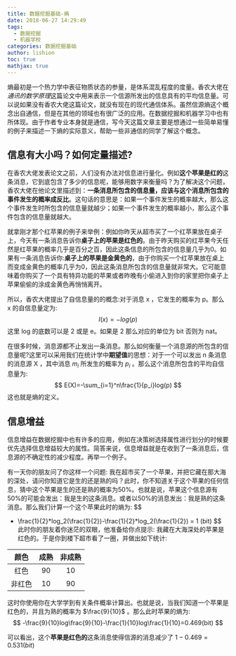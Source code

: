 ```yaml
---
title: 数据挖掘基础-熵
date: 2018-06-27 14:29:49
tags:
  - 数据挖掘
  - 机器学校
categories: 数据挖掘基础
author: lishion
toc: true
mathjax: true
---
```


熵最初是一个热力学中表征物质状态的参量，是体系混乱程度的度量。香农大佬在*通讯的数学原理*这篇论文中用来表示一个信源所发出的信息具有的平均信息量。可以说如果没有香农大佬这篇论文，就没有现在的现代通信体系。虽然信源熵这个概念出自通信，但是在其他的领域也有很广泛的应用。在数据挖掘和机器学习中也有所体现。由于作者专业本身就是通信，写今天这篇文章主要是想通过一些简单易懂的例子来描述一下熵的实际意义，帮助一些非通信的同学了解这个概念。

## 信息有大小吗？如何定量描述?

在香农大佬发表论文之前，人们没有办法对信息进行量化。例如**这个苹果是红的**这条消息，它到底包含了多少的信息呢，能够用数字来衡量吗？为了解决这个问题，香农大佬在他论文里描述到：**一条消息所包含的信息量，应该与这个消息所包含的事件发生的概率成反比**。这句话的意思是：如果一个事件发生的概率越大，那么这个事件发生时所包含的信息量就越少；如果一个事件发生的概率越小，那么这个事件包含的信息量就越大。

就拿刚才那个红苹果的例子来举例：例如你昨天从超市买了一个红苹果放在桌子上，今天有一条消息告诉你**桌子上的苹果是红色的**。由于昨天购买的红苹果今天任然是红苹果的概率几乎是百分之百，因此这条信息的所包含的信息量几乎为0。如果有一条消息告诉你:**桌子上的苹果是金黄色的**，由于你购买一个红苹果放在桌上而变成金黄色的概率几乎为0，因此这条消息所包含的信息量就非常大。它可能意味着你购买了一个具有特异功能的苹果或者昨晚有小偷进入到你的家里把你桌子上苹果偷偷的涂成金黄色再悄悄离开。

所以，香农大佬提出了自信息量的的概念:对于消息 x ，它发生的概率为 p。那么 x 的自信息量定为:
$$
I(x) = -log(p)
$$
这里 log 的底数可以是 2 或是 e。如果是 2 那么对应的单位为 bit 否则为 nat。   

在很多时候，消息源都不止发出一条消息。那么如何衡量一个消息源的所包含的信息量呢?这里可以采用我们在统计学中**期望值**的思想：对于一个可以发出 n 条消息的消息源 X ，其中消息 $m_i$ 所发生的概率为 $p_i$ 。那么这个消息所包含的平均自信息量为:
$$
E(X)=-\sum_{i=1}^n\frac{1}{p_i}log(p)
$$
这也就是熵的定义。

## 信息增益

信息增益在数据挖掘中也有许多的应用，例如在决策树选择属性进行划分的时候要优先选择信息增益较大的属性。简答来说，信息增益就是在收到了一条消息后，信息源的不确定性的减少程度。再举一个例子。 

有一天你的朋友问了你这样一个问题: 我在超市买了一个苹果，并把它藏在那大海的深处，请问你知道它是生的还是熟的吗？此时，你不知道关于这个苹果的任何信息，猜中这个苹果是生的还是熟的概率为50%。也就是说，苹果这个信息源有50%的可能会发出：我是生的这条消息。或者以50%的消息发出：我是熟的这条消息。那么我们计算一个这个苹果此时的熵为:
$$
- \frac{1}{2}*log_2(\frac{1}{2})-\frac{1}{2}*log_2(\frac{1}{2}) = 1 (bit)
$$
此时你的朋友着你迷茫的双眼，他准备给你点提示: 我藏在大海深处的苹果是红色的。于是你到楼下超市看了一圈，并做出如下统计:

|  颜色  | 成熟 | 非成熟 |
| :----: | :--: | :----: |
|  红色  |  90  |   10   |
| 非红色 |  10  |   90   |



这时你使用你在大学学到有关条件概率计算出。也就是说，当我们知道一个苹果是红色的，并且为熟的概率为 $\frac{9}{10}$ 。那么此时苹果的熵为:
$$
-\frac{9}{10}log\frac{9}{10}-\frac{1}{10}log\frac{1}{10}=0.469(bit)
$$


可以看出，这个**苹果是红色的**这条消息使得信源的消息减少了 $1 - 0.469 = 0.531(bit)$



